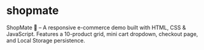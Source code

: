 # shopmate
ShopMate 🛒 – A responsive e-commerce demo built with HTML, CSS &amp; JavaScript. Features a 10-product grid, mini cart dropdown, checkout page, and Local Storage persistence.
